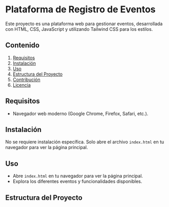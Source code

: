 # Plataforma de Registro de Eventos

Este proyecto es una plataforma web para gestionar eventos, desarrollada con HTML, CSS, JavaScript y utilizando Tailwind CSS para los estilos.

## Contenido

1. [Requisitos](#requisitos)
2. [Instalación](#instalación)
3. [Uso](#uso)
4. [Estructura del Proyecto](#estructura-del-proyecto)
5. [Contribución](#contribución)
6. [Licencia](#licencia)

## Requisitos

- Navegador web moderno (Google Chrome, Firefox, Safari, etc.).

## Instalación

No se requiere instalación específica. Solo abre el archivo `index.html` en tu navegador para ver la página principal.

## Uso

- Abre `index.html` en tu navegador para ver la página principal.
- Explora los diferentes eventos y funcionalidades disponibles.

## Estructura del Proyecto

